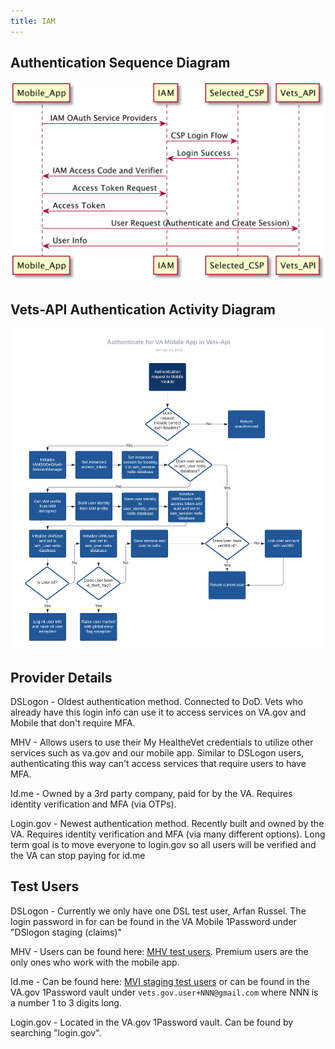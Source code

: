 ```yaml
---
title: IAM
---
```


## Authentication Sequence Diagram

![IAM sequence diagram](../../../../static/img/backend/iam-authentication-sequence-diagram.png)

## Vets-API Authentication Activity Diagram

![API authentication diagram](../../../../static/img/backend/vets-api-authentication-activity-diagram.png)

## Provider Details

DSLogon - Oldest authentication method. Connected to DoD. Vets who already have this login info can use it to access services on VA.gov and Mobile that don't require MFA.

MHV - Allows users to use their My HealtheVet credentials to utilize other services such as va.gov and our mobile app. Similar to DSLogon users, authenticating this way can't access services that require users to have MFA.

Id.me - Owned by a 3rd party company, paid for by the VA. Requires identity verification and MFA (via OTPs).

Login.gov - Newest authentication method. Recently built and owned by the VA. Requires identity verification and MFA (via many different options). Long term goal is to move everyone to login.gov so all users will be verified and the VA can stop paying for id.me

## Test Users

DSLogon - Currently we only have one DSL test user, Arfan Russel. The login password in for can be found in the VA Mobile 1Password under "DSlogon staging (claims)"

MHV - Users can be found here: [MHV test users](https://github.com/department-of-veterans-affairs/va.gov-team-sensitive/blob/master/Administrative/vagov-users/mhv-lower-env-test-accounts.md). Premium users are the only ones who work with the mobile app.

Id.me - Can be found here: [MVI staging test users](https://github.com/department-of-veterans-affairs/va.gov-team-sensitive/blob/master/Administrative/vagov-users/mvi-staging-users.csv) or can be found in the VA.gov 1Password vault under `vets.gov.user+NNN@gmail.com` where NNN is a number 1 to 3 digits long.

Login.gov - Located in the VA.gov 1Password vault. Can be found by searching "login.gov".
